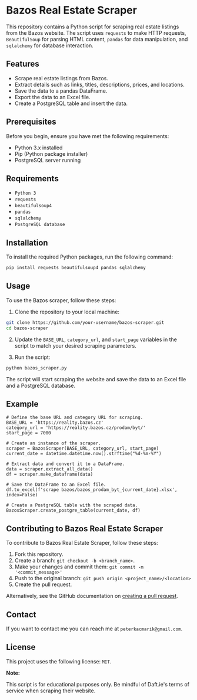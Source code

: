 # Bazos Real Estate Scraper

This repository contains a Python script for scraping real estate listings from the Bazos website. The script uses `requests` to make HTTP requests, `BeautifulSoup` for parsing HTML content, `pandas` for data manipulation, and `sqlalchemy` for database interaction.

## Features

- Scrape real estate listings from Bazos.
- Extract details such as links, titles, descriptions, prices, and locations.
- Save the data to a pandas DataFrame.
- Export the data to an Excel file.
- Create a PostgreSQL table and insert the data.

## Prerequisites

Before you begin, ensure you have met the following requirements:

- Python 3.x installed
- Pip (Python package installer)
- PostgreSQL server running

## Requirements

- `Python 3`
- `requests`
- `beautifulsoup4`
- `pandas`
- `sqlalchemy`
- `PostgreSQL database`

## Installation

To install the required Python packages, run the following command:

```bash
pip install requests beautifulsoup4 pandas sqlalchemy
```

## Usage

To use the Bazos scraper, follow these steps:

1. Clone the repository to your local machine:

```bash
git clone https://github.com/your-username/bazos-scraper.git
cd bazos-scraper
```

2. Update the `BASE_URL`, `category_url`, and `start_page` variables in the script to match your desired scraping parameters.

3. Run the script:

```bash
python bazos_scraper.py
```

The script will start scraping the website and save the data to an Excel file and a PostgreSQL database.

## Example
```
# Define the base URL and category URL for scraping.
BASE_URL = 'https://reality.bazos.cz'
category_url = 'https://reality.bazos.cz/prodam/byt/'
start_page = 7000

# Create an instance of the scraper.
scraper = BazosScraper(BASE_URL, category_url, start_page)
current_date = datetime.datetime.now().strftime("%d-%m-%Y")

# Extract data and convert it to a DataFrame.
data = scraper.extract_all_data()
df = scraper.make_dataframe(data)

# Save the DataFrame to an Excel file.
df.to_excel(f'scrape bazos/bazos_prodam_byt_{current_date}.xlsx', index=False)

# Create a PostgreSQL table with the scraped data.
BazosScraper.create_postgre_table(current_date, df)
```
## Contributing to Bazos Real Estate Scraper

To contribute to Bazos Real Estate Scraper, follow these steps:

1. Fork this repository.
2. Create a branch: `git checkout -b <branch_name>`.
3. Make your changes and commit them: `git commit -m '<commit_message>'`
4. Push to the original branch: `git push origin <project_name>/<location>`
5. Create the pull request.

Alternatively, see the GitHub documentation on [creating a pull request](https://help.github.com/articles/creating-a-pull-request/).

## Contact

If you want to contact me you can reach me at `peterkacmarik@gmail.com`.

## License

This project uses the following license: `MIT`.

**Note:**

This script is for educational purposes only. Be mindful of Daft.ie's terms of service when scraping their website.
